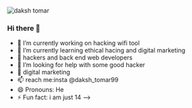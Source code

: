 ![daksh tomar](https://user-images.githubusercontent.com/121450622/210131182-1c2d628d-9e2a-445f-ad57-635e1caffd75.png)
### Hi there 👋
- 🔭 I’m currently working on hacking wifi tool
- 🌱 I’m currently learning ethical hacing and digital marketing
- 👯 hackers and back end web developers
- 🤔 I’m looking for help with some good hacker
- 💬 digital marketing
- 📫 reach me:insta @daksh_tomar99
- 😄 Pronouns: He
- ⚡ Fun fact: i am just 14
-->
